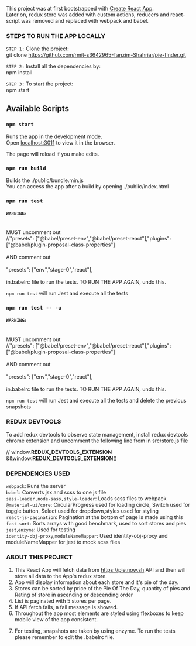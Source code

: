 This project was at first bootstrapped with [Create React App](https://github.com/facebook/create-react-app).<br>
Later on, redux store was added with custom actions, reducers and react-script was removed and replaced with webpack and babel.

### STEPS TO RUN THE APP LOCALLY

`STEP 1:`
Clone the project:<br>
git clone https://github.com/rmit-s3642965-Tanzim-Shahriar/pie-finder.git

`STEP 2:`
Install all the dependencies by:<br>
npm install

`STEP 3:`
To start the project:<br>
npm start



## Available Scripts

### `npm start`

Runs the app in the development mode.<br>
Open [localhost:3011](http://localhost:3011) to view it in the browser.

The page will reload if you make edits.<br>

### `npm run build`

Builds the ./public/bundle.min.js<br>
You can access the app after a build by opening ./public/index.html


### `npm run test`

#### `WARNING:` <br>
<br>
MUST uncomment out <br>
//"presets": ["@babel/preset-env","@babel/preset-react"],"plugins": ["@babel/plugin-proposal-class-properties"] <br>
<br>AND comment out <br><br>
"presets": ["env","stage-0","react"],<br><br>
in.babelrc file
to run the tests. TO RUN THE APP AGAIN, undo this.

`npm run test` will run Jest and execute all the tests<br>

### `npm run test -- -u`

#### `WARNING:` <br>
<br>
MUST uncomment out <br>
//"presets": ["@babel/preset-env","@babel/preset-react"],"plugins": ["@babel/plugin-proposal-class-properties"] <br>
<br>AND comment out <br><br>
"presets": ["env","stage-0","react"],<br><br>
in.babelrc file
to run the tests. TO RUN THE APP AGAIN, undo this.

`npm run test` will run Jest and execute all the tests and delete the previous snapshots


### REDUX DEVTOOLS
To add redux devtools to observe state management, install redux devtools chrome extension and uncomment the following line from in src/store.js file

// window.__REDUX_DEVTOOLS_EXTENSION__ &&window.__REDUX_DEVTOOLS_EXTENSION__()




### DEPENDENCIES USED

`webpack`: Runs the server<br>
`babel`: Converts jsx and scss to one js file<br>
`sass-loader,node-sass,style-loader`: Loads scss files to webpack<br>
`@material-ui/core`: CircularProgress used for loading circle, Switch used for toggle button, Select used for dropdown,styles used for styling<br>
`react-js-pagination`: Pagination at the bottom of page is made using this<br>
`fast-sort`: Sorts arrays with good benchmark, used to sort stores and pies<br>
`jest`,`enzyme`: Used for testing<br>
`identity-obj-proxy`,`moduleNameMapper`: Used identity-obj-proxy and moduleNameMapper for jest to mock scss files<br>

### ABOUT THIS PROJECT
1. This React App will fetch data from  ​https://pie.now.sh​ 
API and then will store all data to the App's redux store.<br> 
2. App will display information about each store and it's pie of the day.<br>
3. Stores can be sorted by price of the Pie Of The Day, quantity of pies and Rating of store in ascending or descending order<br>
4. List is paginated with 5 stores per page.<br>
5. If API fetch fails, a fail message is showed.<br>
6. Throughout the app most elements are styled using flexboxes to keep mobile view of the app consistent.<p>
7. For testing, snapshots are taken by using enzyme. To run the tests please remember to edit the .babelrc file.<br>

